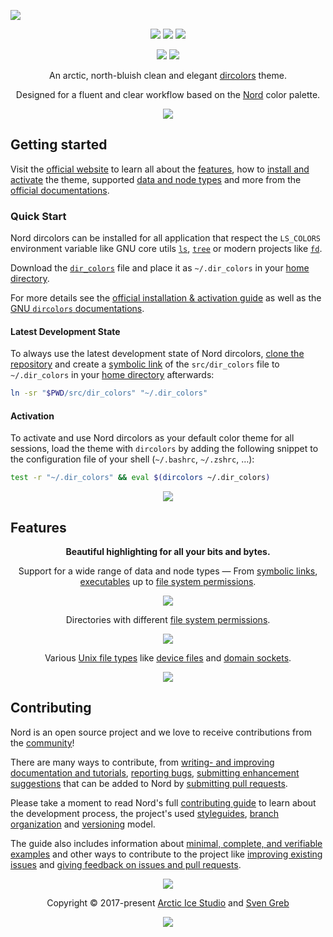 <p align="Left"><a href="https://www.nordtheme.com/ports/dircolors" target="_blank"><img src="https://raw.githubusercontent.com/arcticicestudio/nord-docs/develop/assets/images/ports/dircolors/repository-hero.svg?sanitize=true"/></a></p>

<p align="center"><a href="https://github.com/arcticicestudio/nord-dircolors/releases/latest"><img src="https://img.shields.io/github/release/arcticicestudio/nord-dircolors.svg?style=flat-square&label=Release&logo=github&logoColor=eceff4&colorA=4c566a&colorB=88c0d0"/></a> <a href="https://www.nordtheme.com/docs/ports/dircolors"><img src="https://img.shields.io/github/release/arcticicestudio/nord-dircolors.svg?style=flat-square&label=Docs&colorA=4c566a&colorB=88c0d0&logo=data%3Aimage%2Fsvg%2Bxml%3Bbase64%2CPHN2ZyB4bWxucz0iaHR0cDovL3d3dy53My5vcmcvMjAwMC9zdmciIHdpZHRoPSIxNiIgaGVpZ2h0PSIxNiI%2BCiAgICA8cGF0aCBmaWxsPSIjZDhkZWU5IiBkPSJNMTMuNzQ2IDIuODEzYS42Ny42NyAwIDAgMC0uNTU5LS4xMzNMOCAzLjg0OGwtNS4xODgtMS4xOGEuNjY5LjY2OSAwIDAgMC0uNTcuMTMzLjY3Ny42NzcgMCAwIDAtLjI0Mi41MzF2OC4xMzNjLS4wMDguMzIuMjEuNTk4LjUyLjY2OGw1LjMzMiAxLjE5OWguMjk2bDUuMzMyLTEuMmEuNjY4LjY2OCAwIDAgMCAuNTItLjY2N1YzLjMzMmEuNjU5LjY1OSAwIDAgMC0uMjU0LS41MnpNMy4zMzIgNC4xNjhsNCAuODk4djYuNzY2bC00LS44OTh6bTkuMzM2IDYuNzY2bC00IC44OThWNS4wNjZsNC0uODk4em0wIDAiLz4KPC9zdmc%2BCg%3D%3D"/></a> <a href="https://github.com/arcticicestudio/nord-dircolors/blob/develop/CHANGELOG.md#050"><img src="https://img.shields.io/github/release/arcticicestudio/nord-dircolors.svg?style=flat-square&label=Changelog&logo=github&logoColor=eceff4&colorA=4c566a&colorB=88c0d0"/></a></p>

<p align="center"><a href="https://github.com/arcticicestudio/styleguide-markdown/releases/latest" target="_blank"><img src="https://img.shields.io/github/release/arcticicestudio/styleguide-markdown.svg?style=flat-square&label=Markdown%20Style%20Guide&colorA=4c566a&colorB=88c0d0&logo=data%3Aimage%2Fsvg%2Bxml%3Bbase64%2CPHN2ZyB4bWxucz0iaHR0cDovL3d3dy53My5vcmcvMjAwMC9zdmciIHdpZHRoPSIzOSIgaGVpZ2h0PSIzOSIgdmlld0JveD0iMCAwIDM5IDM5Ij48cGF0aCBmaWxsPSJub25lIiBzdHJva2U9IiNEOERFRTkiIHN0cm9rZS13aWR0aD0iMyIgc3Ryb2tlLW1pdGVybGltaXQ9IjEwIiBkPSJNMS41IDEuNWgzNnYzNmgtMzZ6Ii8%2BPHBhdGggZmlsbD0iI0Q4REVFOSIgZD0iTTIwLjY4MyAyNS42NTVsNS44NzItMTMuNDhoLjU2Nmw1Ljg3MyAxMy40OGgtMS45OTZsLTQuMTU5LTEwLjA1Ni00LjE2MSAxMC4wNTZoLTEuOTk1em0tMi42OTYgMGwtMTMuNDgtNS44NzJ2LS41NjZsMTMuNDgtNS44NzJ2MS45OTVMNy45MzEgMTkuNWwxMC4wNTYgNC4xNnoiLz48L3N2Zz4%3D"/></a> <a href="https://github.com/arcticicestudio/styleguide-git/releases/latest" target="_blank"><img src="https://img.shields.io/github/release/arcticicestudio/styleguide-git.svg?style=flat-square&label=Git%20Style%20Guide&logoColor=eceff4&colorA=4c566a&colorB=88c0d0&logo=git"/></a></p>

<p align="center">An arctic, north-bluish clean and elegant <a href="https://www.gnu.org/software/coreutils/dircolors" target="_blank">dircolors</a> theme.</p>

<p align="center">Designed for a fluent and clear workflow based on the <a href="https://www.nordtheme.com" target="_blank">Nord</a> color palette.</p>

<p align="center"><a href="https://www.nordtheme.com/ports/dircolors" target="_blank"><img src="https://raw.githubusercontent.com/arcticicestudio/nord-docs/develop/assets/images/ports/dircolors/overview.png"/></a></p>

## Getting started

Visit the [official website][nord-home] to learn all about the [features][nord-home#intro], how to [install and activate][nord-docs-home-install] the theme, supported [data and node types][nord-docs-home-types] and more from the [official documentations][nord-docs-home].

### Quick Start

Nord dircolors can be installed for all application that respect the `LS_COLORS` environment variable like GNU core utils [`ls`][wiki-ls], [`tree`][wiki-tree] or modern projects like [`fd`][gh-sharkdp/fd].

Download the [`dir_colors`][gh-tree-dir_colors] file and place it as `~/.dir_colors` in your [home directory][wiki-home_dir].

For more details see the [official installation & activation guide][nord-docs-home-install] as well as the [GNU `dircolors` documentations][gnu-docs-dircolors].

#### Latest Development State

To always use the latest development state of Nord dircolors, [clone the repository][repo] and create a [symbolic link][wiki-symlink] of the `src/dir_colors` file to `~/.dir_colors` in your [home directory][wiki-home_dir] afterwards:

```sh
ln -sr "$PWD/src/dir_colors" "~/.dir_colors"
```

#### Activation

To activate and use Nord dircolors as your default color theme for all sessions, load the theme with `dircolors` by adding the following snippet to the configuration file of your shell (`~/.bashrc`, `~/.zshrc`, …):

```sh
test -r "~/.dir_colors" && eval $(dircolors ~/.dir_colors)
```

<p align="center"><img src="https://raw.githubusercontent.com/arcticicestudio/nord-docs/develop/assets/images/ports/dircolors/installation-shell-rc.png"/></p>

## Features

<p align="center"><strong>Beautiful highlighting for all your bits and bytes.</strong></p>
<p align="center">Support for a wide range of data and node types — From <a href="https://en.wikipedia.org/wiki/Symbolic_link" target="_blank">symbolic links</a>, <a href="https://en.wikipedia.org/wiki/Executable" target="_blank">executables</a> up to <a href="https://en.wikipedia.org/wiki/File_system_permissions" target="_blank">file system permissions</a>.</p>
<p align="center"><img src="https://raw.githubusercontent.com/arcticicestudio/nord-docs/develop/assets/images/ports/dircolors/links.png"/></p>

<p align="center">Directories with different <a href="https://en.wikipedia.org/wiki/File_system_permissions" target="_blank">file system permissions</a>.</p>
<p align="center"><img src="https://raw.githubusercontent.com/arcticicestudio/nord-docs/develop/assets/images/ports/dircolors/directories.png"/></p>

<p align="center">Various <a href="https://en.wikipedia.org/wiki/Unix_file_types" target="_blank">Unix file types</a> like <a href="https://en.wikipedia.org/wiki/Device_file" target="_blank">device files</a> and <a href="https://en.wikipedia.org/wiki/Unix_domain_socket" target="_blank">domain sockets</a>.</p>
<p align="center"><img src="https://raw.githubusercontent.com/arcticicestudio/nord-docs/develop/assets/images/ports/dircolors/blocks-and-sockets.png"/></p>

## Contributing

Nord is an open source project and we love to receive contributions from the [community][nord-comm]!

There are many ways to contribute, from [writing- and improving documentation and tutorials][nord-contrib-guide-docs], [reporting bugs][nord-contrib-guide-bugs], [submitting enhancement suggestions][nord-contrib-guide-enhance] that can be added to Nord by [submitting pull requests][nord-contrib-guide-pr].

Please take a moment to read Nord's full [contributing guide][nord-contrib-guide] to learn about the development process, the project's used [styleguides][nord-contrib-guide-styles], [branch organization][nord-contrib-guide-branching] and [versioning][nord-contrib-guide-versioning] model.

The guide also includes information about [minimal, complete, and verifiable examples][nord-contrib-guide-mcve] and other ways to contribute to the project like [improving existing issues][nord-contrib-guide-impr-issues] and [giving feedback on issues and pull requests][nord-contrib-guide-feedback].

<p align="center"><img src="https://raw.githubusercontent.com/arcticicestudio/nord-docs/develop/assets/images/nord/repository-footer-separator.svg?sanitize=true" /></p>

<p align="center">Copyright &copy; 2017-present <a href="https://www.arcticicestudio.com" target="_blank">Arctic Ice Studio</a> and <a href="https://www.svengreb.de" target="_blank">Sven Greb</a></p>

<p align="center"><a href="https://github.com/arcticicestudio/nord-dircolors/blob/develop/LICENSE.md"><img src="https://img.shields.io/static/v1.svg?style=flat-square&label=License&message=MIT&logoColor=eceff4&logo=github&colorA=4c566a&colorB=88c0d0"/></a></p>

[gh-sharkdp/fd]: https://github.com/sharkdp/fd
[gh-tree-dir_colors]: https://github.com/arcticicestudio/nord-dircolors/blob/develop/src/dir_colors
[gnu-docs-dircolors]: https://www.gnu.org/software/coreutils/manual/html_node/dircolors-invocation.html
[nord-comm]: https://www.nordtheme.com/community
[nord-contrib-guide-branching]: https://github.com/arcticicestudio/nord/blob/develop/CONTRIBUTING.md#branch-organization
[nord-contrib-guide-bugs]: https://github.com/arcticicestudio/nord/blob/develop/CONTRIBUTING.md#bug-reports
[nord-contrib-guide-docs]: https://github.com/arcticicestudio/nord/blob/develop/CONTRIBUTING.md#documentations
[nord-contrib-guide-enhance]: https://github.com/arcticicestudio/nord/blob/develop/CONTRIBUTING.md#enhancement-suggestions
[nord-contrib-guide-feedback]: https://github.com/arcticicestudio/nord/blob/develop/CONTRIBUTING.md#give-feedback-on-issues-and-pull-requests
[nord-contrib-guide-impr-issues]: https://github.com/arcticicestudio/nord/blob/develop/CONTRIBUTING.md#improve-issues
[nord-contrib-guide-mcve]: https://github.com/arcticicestudio/nord/blob/develop/CONTRIBUTING.md#mcve
[nord-contrib-guide-pr]: https://github.com/arcticicestudio/nord/blob/develop/CONTRIBUTING.md#pull-requests
[nord-contrib-guide-styles]: https://github.com/arcticicestudio/nord/blob/develop/CONTRIBUTING.md#styleguides
[nord-contrib-guide-versioning]: https://github.com/arcticicestudio/nord/blob/develop/CONTRIBUTING.md#versioning
[nord-contrib-guide]: https://github.com/arcticicestudio/nord/blob/develop/CONTRIBUTING.md
[nord-docs-home-install]: https://www.nordtheme.com/docs/ports/dircolors/installation
[nord-docs-home-types]: https://www.nordtheme.com/docs/ports/dircolors/type-support
[nord-docs-home]: https://www.nordtheme.com/docs/ports/dircolors
[nord-home]: https://www.nordtheme.com/ports/dircolors
[nord-home#intro]: https://www.nordtheme.com/ports/dircolors#introduction
[repo]: https://github.com/arcticicestudio/nord-dircolors
[wiki-home_dir]: https://en.wikipedia.org/wiki/Home_directory
[wiki-ls]: https://en.wikipedia.org/wiki/Ls
[wiki-symlink]: https://en.wikipedia.org/wiki/Symbolic_link
[wiki-tree]: https://en.wikipedia.org/wiki/Tree_(command)
